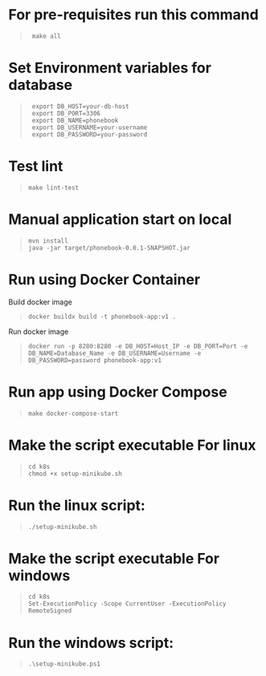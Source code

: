 # For pre-requisites run this command
>      make all
# Set Environment variables for database
>      export DB_HOST=your-db-host
>      export DB_PORT=3306
>      export DB_NAME=phonebook
>      export DB_USERNAME=your-username
>      export DB_PASSWORD=your-password
# Test lint
  >     make lint-test
# Manual application start on local
  >     mvn install
  >     java -jar target/phonebook-0.0.1-SNAPSHOT.jar

# Run using Docker Container
  Build docker image
  >     docker buildx build -t phonebook-app:v1 .
Run docker image
  >     docker run -p 8280:8280 -e DB_HOST=Host_IP -e DB_PORT=Port -e DB_NAME=Database_Name -e DB_USERNAME=Username -e DB_PASSWORD=password phonebook-app:v1
# Run app using Docker Compose
  >     make docker-compose-start
# Make the script executable For linux
  >     cd k8s
  >     chmod +x setup-minikube.sh
# Run the linux script:
  >     ./setup-minikube.sh
 # Make the script executable For windows
  >     cd k8s
  >     Set-ExecutionPolicy -Scope CurrentUser -ExecutionPolicy RemoteSigned
# Run the windows script:
  >     .\setup-minikube.ps1
